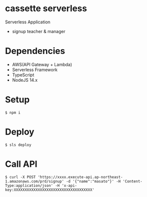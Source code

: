 # cassette serverless

Serverless Application
- signup teacher & manager

# Dependencies

- AWS(API Gateway + Lambda)
- Serverless Framework
- TypeScript
- NodeJS 14.x

# Setup

```
$ npm i
```

# Deploy

```
$ sls deploy
```

# Call API

```
$ curl -X POST 'https://xxxx.execute-api.ap-northeast-1.amazonaws.com/prd/signup' -d '{"name":"masato"}' -H 'Content-Type:application/json' -H 'x-api-key:XXXXXXXXXXXXXXXXXXXXXXXXXXXXXXXXXXXX'
```